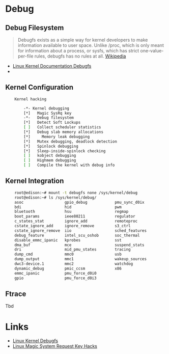 Debug
==

## Debug Filesystem

> Debugfs exists as a simple way for kernel developers to make information available to user space.  Unlike /proc, which is only meant for information about a process, or sysfs, which has strict one-value-per-file rules, debugfs has no rules at all. [Wikipedia](https://en.wikipedia.org/wiki/Debugfs)

- [Linux Kernel Documentation Debugfs](https://www.kernel.org/doc/Documentation/filesystems/debugfs.txt)
- 

## Kernel Configuration

```sh
    Kernel hacking

        -*- Kernel debugging
        [*]   Magic SysRq key
        -*-   Debug filesystem
        [*]   Detect Soft Lockups
        [ ]   Collect scheduler statistics
        [*]   Debug slab memory allocations
        [*]     Memory leak debugging
        [*]   Mutex debugging, deadlock detection
        [*]   Spinlock debugging
        [*]   Sleep-inside-spinlock checking
        [ ]   kobject debugging
        [ ]   Highmem debugging
        [ ]   Compile the kernel with debug info
```

## Kernel Integration

```sh
    root@edison:~# mount -t debugfs none /sys/kernel/debug
    root@edison:~# ls /sys/kernel/debug/
    asoc                  gpio_debug            pmu_sync_d0ix
    bdi                   hid                   pwm
    bluetooth             hsu                   regmap
    boot_params           ieee80211             regulator
    c_states_stat         ignore_add            remoteproc
    cstate_ignore_add     ignore_remove         s3_ctrl
    cstate_ignore_remove  iio                   sched_features
    debug_feature         intel_scu_oshob       soc_thermal
    disable_emmc_ipanic   kprobes               sst
    dma_buf               mce                   suspend_stats
    dri                   mid_pmu_states        tracing
    dump_cmd              mmc0                  usb
    dump_output           mmc1                  wakeup_sources
    dwc3-device.1         mmc2                  watchdog
    dynamic_debug         pmic_ccsm             x86
    emmc_ipanic           pmu_force_d0i0
    gpio                  pmu_force_d0i3
```

## Ftrace

Tbd

# Links

- [Linux Kernel Debugfs](https://www.kernel.org/doc/Documentation/filesystems/debugfs.txt)
- [Linux Magic System Request Key Hacks](https://www.kernel.org/doc/Documentation/sysrq.txt)